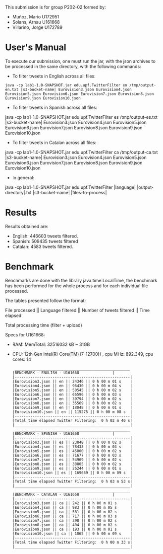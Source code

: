 This submission is for group P202-02 formed by:
- Muñoz, Mario U172951
- Solans, Arnau U161668
- Villarino, Jorge U172789

# User's Manual

To execute our submission, one must run the jar, with the json archives to be processed in the same directory, with the following commands:

- To filter tweets in English across all files:

```
java -cp lab1-1.0-SNAPSHOT.jar edu.upf.TwitterFilter en /tmp/output-en.txt |s3-bucket-name| Eurovision3.json Eurovision4.json Eurovision5.json Eurovision6.json Eurovision7.json Eurovision8.json Eurovision9.json Eurovision10.json
```
- To filter tweets in Spanish across all files:

java -cp lab1-1.0-SNAPSHOT.jar edu.upf.TwitterFilter es /tmp/output-es.txt |s3-bucket-name| Eurovision3.json Eurovision4.json Eurovision5.json Eurovision6.json Eurovision7.json Eurovision8.json Eurovision9.json Eurovision10.json

- To filter tweets in Catalan across all files:

java -cp lab1-1.0-SNAPSHOT.jar edu.upf.TwitterFilter ca /tmp/output-ca.txt |s3-bucket-name| Eurovision3.json Eurovision4.json Eurovision5.json Eurovision6.json Eurovision7.json Eurovision8.json Eurovision9.json Eurovision10.json

- In general:

java -cp lab1-1.0-SNAPSHOT.jar edu.upf.TwitterFilter |language| |output-directory|.txt |s3-bucket-name| |files-to-process|


# Results

Results obtained are:
- English: 446603 tweets filtered.
- Spanish: 509435 tweets filtered
- Catalan: 4583 tweets filtered.


# Benchmark

Benchmarks are done with the library java.time.LocalTime, the benchmark has been performed for the whole process and for each individual file processed.

The tables presented follow the format:

File processed || Language filtered || Number of tweets filtered || Time elapsed

Total processing time (filter + upload)


Specs for U161668:
-	RAM: MemTotal: 32516032 kB ~ 31GB
-	CPU: 12th Gen Intel(R) Core(TM) i7-12700H , cpu MHz: 892.349, cpu cores: 14

         ____________________________________________________
        |BENCHMARK - ENGLISH - U161668			     |
        |----------------------------------------------------|
        |Eurovision3.json || en || 24346 || 0 h 00 m 01 s    |
        |Eurovision4.json || en || 96430 || 0 h 00 m 04 s    |
        |Eurovision5.json || en || 50545 || 0 h 00 m 02 s    |
        |Eurovision6.json || en || 66596 || 0 h 00 m 03 s    |
        |Eurovision7.json || en || 39794 || 0 h 00 m 02 s    |
        |Eurovision8.json || en || 35569 || 0 h 00 m 02 s    |
        |Eurovision9.json || en || 18048 || 0 h 00 m 01 s    |
        |Eurovision10.json || en || 115275 || 0 h 00 m 08 s  |
        |----------------------------------------------------|
        |Total time elapsed Twitter Filtering:  0 h 02 m 40 s|
        |____________________________________________________|
         ____________________________________________________
        |BENCHMARK - SPANISH - U161668			     |
        |----------------------------------------------------|
        |Eurovision3.json || es || 23848 || 0 h 00 m 02 s    |
        |Eurovision4.json || es || 78433 || 0 h 00 m 04 s    |
        |Eurovision5.json || es || 45800 || 0 h 00 m 02 s    |
        |Eurovision6.json || es || 71677 || 0 h 00 m 03 s    |
        |Eurovision7.json || es || 54969 || 0 h 00 m 02 s    |
        |Eurovision8.json || es || 38805 || 0 h 00 m 02 s    |
        |Eurovision9.json || es || 26244 || 0 h 00 m 01 s    |
        |Eurovision10.json || es || 169659 || 0 h 00 m 09 s  |
        |----------------------------------------------------|
        |Total time elapsed Twitter Filtering:  0 h 03 m 53 s|
        |____________________________________________________|
         ____________________________________________________
        |BENCHMARK - CATALAN - U161668			     |
        |----------------------------------------------------|
        |Eurovision3.json || ca || 242 || 0 h 00 m 01 s      |
        |Eurovision4.json || ca || 983 || 0 h 00 m 05 s      |
        |Eurovision5.json || ca || 581 || 0 h 00 m 02 s      |
        |Eurovision6.json || ca || 717 || 0 h 00 m 03 s      |
        |Eurovision7.json || ca || 398 || 0 h 00 m 02 s      |
        |Eurovision8.json || ca || 404 || 0 h 00 m 02 s      |
        |Eurovision9.json || ca || 193 || 0 h 00 m 01 s      |
        |Eurovision10.json || ca || 1065 || 0 h 00 m 09 s    |
        |----------------------------------------------------|
        |Total time elapsed Twitter Filtering:  0 h 00 m 33 s|
        |____________________________________________________|

